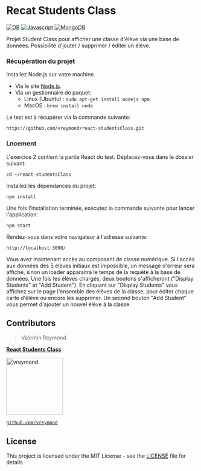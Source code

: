 
# Recat Students Class
[![DB](https://img.shields.io/badge/db-Firebase-brightgreen.svg)](https://nodejs.org/en/)
[![Javascript](https://img.shields.io/badge/code-JavaScript-red.svg)]()
[![MongoDB](https://img.shields.io/badge/front-React-blue.svg)](https://www.mongodb.com/)

Projet Student Class pour afficher une classe d'élève via une base de données. Possibilité d'jouter / supprimer / éditer un élève.

### Récupération du projet

Installez Node.js sur votre machine.

- Via le site [Node.js](https://nodejs.org/).
- Via un gestionnaire de paquet:
    - Linux (Ubuntu) : `sudo apt-get install nodejs npm`
    - MacOS : `brew install node`

Le test est à récupérer via la commande suivante:

```
https://github.com/vreymond/react-studentsClass.git
```


### Lncement

L'exercice 2 contient la partie React du test.
Déplacez-vous dans le dossier suivant:

```
cd ~/react-studentsClass
```

Installez les dépendances du projet:

```
npm install
```

Une fois l'installation terminée, exécutez la commande suivante pour lancer l'application:

```
npm start
```

Rendez-vous dans votre navigateur à l'adresse suivante:

```
http://localhost:3000/
```
Vous avez maintenant accès au composant de classe numérique.
Si l'accès aux données des 5 élèves initiaux est impossible, un message d'erreur sera affiché, sinon un loader apparaitra le temps de la requête à la base de données. Une fois les élèves chargés, deux boutons s'afficheront ("Display Students" et "Add Student").
En cliquant sur "Display Students" vous affichez sur le page l'ensemble des élèves de la classe, pour éditer chaque carte d'élève ou encore les supprimer. Un second bouton "Add Student" vous permet d'ajouter un nouvel élève à la classe.

## Contributors

> Valentin Reymond

<a href="https://github.com/vreymond/react-studentsClass" target="_blank">**React Students Class**</a> 

[<img alt="vreymond" src="https://avatars2.githubusercontent.com/u/25683049?s=460&v=4" width="150">](https://github.com/vreymond) 

<a href="https://github.com/vreymond" target="_blank">`github.com/vreymond`</a>


## License

This project is licensed under the MIT License - see the [LICENSE](LICENSE) file for details


